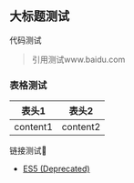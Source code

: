 ## 大标题测试
代码测试
<template>
  <HelloWorld title="我是title"/>
</template>

> 引用测试www.baidu.com

### 表格测试

| 表头1    | 表头2    |
| -------- | -------- |
| content1 | content2 |

链接测试🔗 

 - [ES5 (Deprecated)](https://github.com/airbnb/javascript/tree/es5-deprecated/es5)